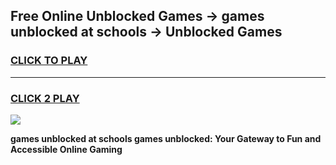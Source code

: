 
## Free Online Unblocked Games → games unblocked at schools → Unblocked Games
<h3>
<a href="https://premium.freeplayer.one?title=games_unblocked_at_schools&ref=21F">CLICK TO PLAY</a></h3>
<hr>

<h3>
<a href="https://premium.freeplayer.one?title=games_unblocked_at_schools&ref=21F">CLICK 2 PLAY</a>
  
</h3>

<a href="https://premium.freeplayer.one?title=games_unblocked_at_schools&ref=21F/"><img src="https://clearcache.store/games.png"></a>


**games unblocked at schools games unblocked: Your Gateway to Fun and Accessible Online Gaming**
